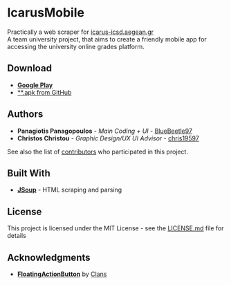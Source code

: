 # IcarusMobile
Practically a web scraper for [icarus-icsd.aegean.gr](https://icarus-icsd.aegean.gr)<br />
A team university project, that aims to create a friendly mobile app for accessing the university online grades platform.

## Download
* [**Google Play**](https://play.google.com/store/apps/details?id=mobile.icarus)
* [**.apk from GitHub](https://github.com/BlueBeetle97/IcarusMobile/blob/master/app/release/app-release.apk)

## Authors

* **Panagiotis Panagopoulos** - *Main Coding + UI* - [BlueBeetle97](https://github.com/BlueBeetle97)
* **Christos Christou** - *Graphic Design/UX UI Advisor* - [chris19597](https://github.com/chris19597)

See also the list of [contributors](https://github.com/BlueBeetle97/IcarusMobile/contributors) who participated in this project.

## Built With

* [**JSoup**](https://jsoup.org) - HTML scraping and parsing

## License

This project is licensed under the MIT License - see the [LICENSE.md](LICENSE.md) file for details

## Acknowledgments

*  [**FloatingActionButton**](https://github.com/Clans/FloatingActionButton) by [Clans](https://github.com/Clans)
